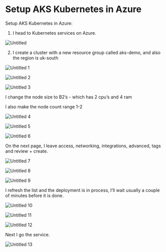 # Setup AKS Kubernetes in Azure

Setup AKS Kubernetes in Azure: 

1. I head to Kubernetes services on Azure. 

![Untitled](https://user-images.githubusercontent.com/42151912/210174471-87a0b1b4-f204-46dd-9562-608b73718c7e.png)


2. I create a cluster with a new resource group called aks-demo, and also the region is uk-south

![Untitled 1](https://user-images.githubusercontent.com/42151912/210174483-feb5b44a-a8af-4f2d-bd71-536481bd8943.png)

![Untitled 2](https://user-images.githubusercontent.com/42151912/210174485-7cad7958-f50c-46f7-b181-2870b7aa95fc.png)

![Untitled 3](https://user-images.githubusercontent.com/42151912/210174490-1c3420c3-f5e3-493d-b2ba-6fb33111d80f.png)


I change the node size to B2’s - which has 2 cpu’s and 4 ram 

I also make the node count range 1-2 

![Untitled 4](https://user-images.githubusercontent.com/42151912/210174500-8a7c0df7-af5f-4685-8f7a-0eb12550d90f.png)

![Untitled 5](https://user-images.githubusercontent.com/42151912/210174508-4b89377f-789d-4d7b-97aa-dce49e638489.png)

![Untitled 6](https://user-images.githubusercontent.com/42151912/210174509-f6eaf06d-fe26-4a05-aec0-dc57078f51a4.png)


On the next page, I leave access, networking, integrations, advanced, tags and review + create. 

![Untitled 7](https://user-images.githubusercontent.com/42151912/210174512-5381e746-7579-45ad-99e4-205e7acad706.png)

![Untitled 8](https://user-images.githubusercontent.com/42151912/210174521-aae0d0fa-4d4d-4c2f-bc88-3a4005d3ec7d.png)

![Untitled 9](https://user-images.githubusercontent.com/42151912/210174526-950d9710-55db-401b-b739-9beec1a76624.png)


I refresh the list and the deployment is in process, I’ll wait usually a couple of minutes before it is done. 

![Untitled 10](https://user-images.githubusercontent.com/42151912/210174533-f06ba269-19d8-4bb7-92ab-bbdf40264a2b.png)

![Untitled 11](https://user-images.githubusercontent.com/42151912/210174542-e0700335-e851-4115-9dac-164df0e379ce.png)

![Untitled 12](https://user-images.githubusercontent.com/42151912/210174545-cc89b211-742f-4a2b-a0be-fbaf8d8c2965.png)


Next I go the service.

![Untitled 13](https://user-images.githubusercontent.com/42151912/210174550-3c59712e-a344-45c7-a7fa-af45615a284d.png)

